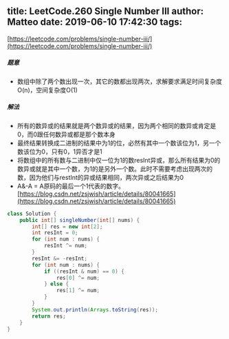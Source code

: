 title: LeetCode.260 Single Number III
author: Matteo
date: 2019-06-10 17:42:30
tags:
---
[https://leetcode.com/problems/single-number-iii/](https://leetcode.com/problems/single-number-iii/)

##### 题意
* 数组中除了两个数出现一次，其它的数都出现两次，求解要求满足时间复杂度O(n)，空间复杂度O(1)
##### 解法
* 所有的数异或的结果就是两个数异或的结果，因为两个相同的数异或肯定是0，而0跟任何数异或都是那个数本身
* 最终结果转换成二进制的结果中为1的位，必然有其中一个数该位为1，另一个数该位为0，只有0，1异否才是1
* 将数组中的所有数与二进制中仅一位为1的数resInt异或，那么所有结果为0的数异或就是其中一个数，为1的是另外一个数。此时不需要考虑出现两次的数，因为他们与restInt的异或结果相同，两次异或之后结果为0
* A&-A = A原码的最后一个1代表的数字。[https://blog.csdn.net/zsjwish/article/details/80041665](https://blog.csdn.net/zsjwish/article/details/80041665)
```java
class Solution {
    public int[] singleNumber(int[] nums) {
        int[] res = new int[2];
        int resInt = 0;
        for (int num : nums) {
            resInt ^= num;
        }
        resInt &= -resInt;
        for (int num : nums) {
            if ((resInt & num) == 0) {
                res[0] ^= num;
            } else {
                res[1] ^= num;
            }
        }
        System.out.println(Arrays.toString(res));
        return res;
    }
}
```